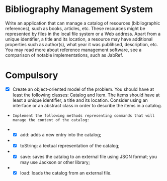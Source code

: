 # Bibliography Management System

Write an application that can manage a catalog of resources (bibliographic references), such as books, articles, etc.
These resources might be represented by files in the local file system or a Web address. Apart from a unique identifier, a title and its location, a resource may have additional properties such as author(s), what year it was publihsed, description, etc.
You may read more about reference management software, see a comparison of notable implementations, such as JabRef.

# Compulsory 

- [x] Create an object-oriented model of the problem. You should have at least the following classes: Catalog and Item. The items should have at least a unique identifier, a title and its location. Consider using an interface or an abstract class in order to describe the items in a catalog.
-     Implement the following methods representing commands that will manage the content of the catalog:
- - [x] add: adds a new entry into the catalog;
- - [x] toString: a textual representation of the catalog;
- - [x] save: saves the catalog to an external file using JSON format; you may use Jackson or other library;
- - [x] load: loads the catalog from an external file.